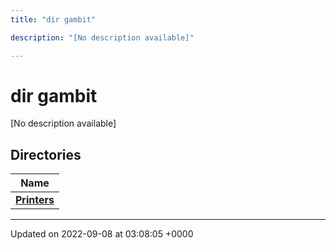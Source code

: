 ```yaml
---
title: "dir gambit"

description: "[No description available]"

---
```


# dir gambit

[No description available]

## Directories

| Name           |
| -------------- |
| **[Printers](/documentation/code/files/dir_35675085324ea621d58ce1c005dda7f3/#dir-printers)**  |






-------------------------------

Updated on 2022-09-08 at 03:08:05 +0000
